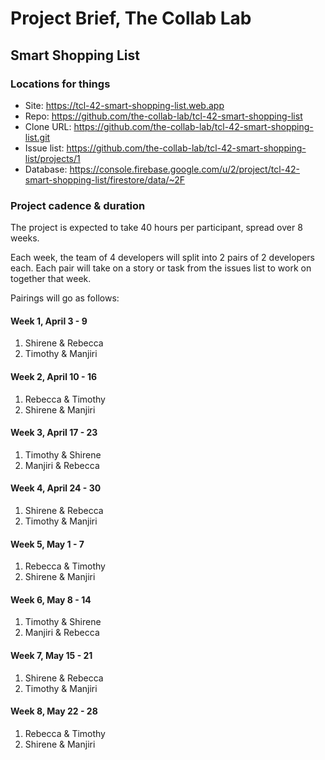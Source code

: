 # Project Brief, The Collab Lab

## Smart Shopping List

### Locations for things

- Site: https://tcl-42-smart-shopping-list.web.app
- Repo: https://github.com/the-collab-lab/tcl-42-smart-shopping-list
- Clone URL: https://github.com/the-collab-lab/tcl-42-smart-shopping-list.git
- Issue list: https://github.com/the-collab-lab/tcl-42-smart-shopping-list/projects/1
- Database: https://console.firebase.google.com/u/2/project/tcl-42-smart-shopping-list/firestore/data/~2F

### Project cadence & duration

The project is expected to take 40 hours per participant, spread over 8 weeks.

Each week, the team of 4 developers will split into 2 pairs of 2 developers each. Each pair will take on a story or task from the issues list to work on together that week.

Pairings will go as follows:

#### Week 1, April 3 - 9

1. Shirene & Rebecca
2. Timothy & Manjiri

#### Week 2, April 10 - 16

1. Rebecca & Timothy
2. Shirene & Manjiri

#### Week 3, April 17 - 23

1. Timothy & Shirene
2. Manjiri & Rebecca

#### Week 4, April 24 - 30

1. Shirene & Rebecca
2. Timothy & Manjiri

#### Week 5, May 1 - 7

1. Rebecca & Timothy
2. Shirene & Manjiri

#### Week 6, May 8 - 14

1. Timothy & Shirene
2. Manjiri & Rebecca

#### Week 7, May 15 - 21

1. Shirene & Rebecca
2. Timothy & Manjiri

#### Week 8, May 22 - 28

1. Rebecca & Timothy
2. Shirene & Manjiri
